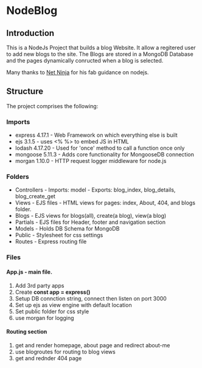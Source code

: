 # NodeBlog

## Introduction
This is a NodeJs Project that builds a blog Website.
It allow a regitered user to add new blogs to the site.
The Blogs are stored in a MongoDB Database and the pages dynamically conructed when a blog is selected.

Many thanks to [Net Ninja](https://www.youtube.com/channel/UCW5YeuERMmlnqo4oq8vwUpg) for his fab guidance on nodejs.  

## Structure
The project comprises the following:

### Imports
* express 4.17.1 - Web Framework on which everything else is built
* ejs 3.1.5 - uses <% %> to embed JS in HTML
* lodash 4.17.20 - Used for 'once' method to call a function once only
* mongoose 5.11.3 - Adds core functionality for MongooseDB connection
* morgan 1.10.0 - HTTP request logger middleware for node.js

### Folders
* Controllers - Imports: model - Exports: blog_index, blog_details, blog_create_get
* Views - EJS files - HTML views for pages: index, About, 404, and blogs folder.
* Blogs - EJS views for blogs(all), create(a blog), view(a blog)
* Partials - EJS files for Header, footer and navigation section
* Models - Holds DB Schema for MongoDB
* Public - Stylesheet for css settings
* Routes - Express routing file

### Files
#### App.js - main file.
1. Add 3rd party apps
2. Create **const app = express()**
3. Setup DB connction string, connect then listen on port 3000
4. Set up ejs as view engine with default location
5. Set public folder for css style
6. use morgan for logging
#### Routing section
  1. get and render homepage, about page and redirect about-me
  2. use blogroutes for routing to blog views
  3. get and rednder 404 page
